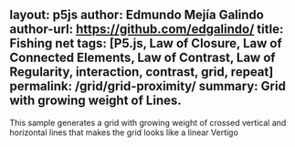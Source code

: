 layout: p5js
author: Edmundo Mejía Galindo
author-url: https://github.com/edgalindo/
title: Fishing net
tags: [P5.js, Law of Closure, Law of Connected Elements, Law of Contrast, Law of Regularity, interaction, contrast, grid, repeat]
permalink: /grid/grid-proximity/
summary: Grid with growing weight of Lines.
---
This sample generates a grid with growing weight of crossed vertical and horizontal lines that makes the grid looks like a linear Vertigo

